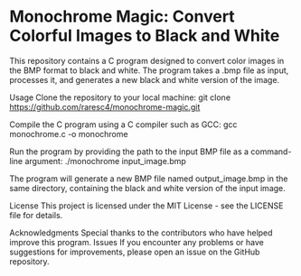 # Monochrome Magic: Convert Colorful Images to Black and White
This repository contains a C program designed to convert color images in the BMP format to black and white. The program takes a .bmp file as input, processes it, and generates a new black and white version of the image.

Usage
Clone the repository to your local machine:
git clone https://github.com/raresc4/monochrome-magic.git

Compile the C program using a C compiler such as GCC:
gcc monochrome.c -o monochrome

Run the program by providing the path to the input BMP file as a command-line argument:
./monochrome input_image.bmp

The program will generate a new BMP file named output_image.bmp in the same directory, containing the black and white version of the input image.


License
This project is licensed under the MIT License - see the LICENSE file for details.

Acknowledgments
Special thanks to the contributors who have helped improve this program.
Issues
If you encounter any problems or have suggestions for improvements, please open an issue on the GitHub repository.
